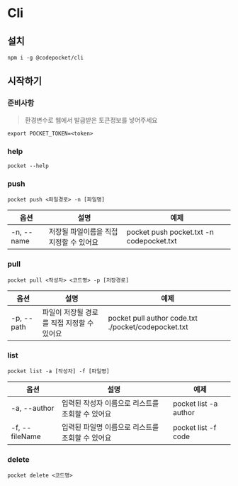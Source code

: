 # Cli

## 설치

```
npm i -g @codepocket/cli
```

## 시작하기

### 준비사항

> 환경변수로 웹에서 발급받은 토큰정보를 넣어주세요

```
export POCKET_TOKEN=<token>
```

### help

```
pocket --help
```

### push

```
pocket push <파일경로> -n [파일명]
```

| 옵션       | 설명                                    | 예제                                     |
| ---------- | --------------------------------------- | ---------------------------------------- |
| -n, --name | 저장될 파일이름을 직접 지정할 수 있어요 | pocket push pocket.txt -n codepocket.txt |

### pull

```
pocket pull <작성자> <코드명> -p [저장경로]
```

| 옵션       | 설명                                       | 예제                                                |
| ---------- | ------------------------------------------ | --------------------------------------------------- |
| -p, --path | 파일이 저장될 경로를 직접 지정할 수 있어요 | pocket pull author code.txt ./pocket/codepocket.txt |

### list

```
pocket list -a [작성자] -f [파일명]
```

| 옵션           | 설명                                             | 예제                  |
| -------------- | ------------------------------------------------ | --------------------- |
| -a, --author   | 입력된 작성자 이름으로 리스트를 조회할 수 있어요 | pocket list -a author |
| -f, --fileName | 입력된 파일명 이름으로 리스트를 조회할 수 있어요 | pocket list -f code   |

### delete

```
pocket delete <코드명>
```
